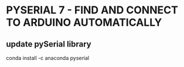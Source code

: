 # PYSERIAL 7 - FIND AND CONNECT TO ARDUINO AUTOMATICALLY


## update pySerial library

conda install -c anaconda pyserial

